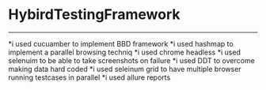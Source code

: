 # HybirdTestingFramework
--------------------------------------------------------------------
*i used cucuamber to implement BBD framework 
*i used hashmap to implement a parallel browsing techniq
*i used chrome headless 
*i used selenuim to be able to take screenshots on failure
*i used DDT to overcome making data hard coded
*i used seleinum grid to have multiple browser running testcases in parallel
*i used allure reports
